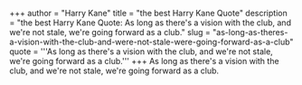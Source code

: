 +++
author = "Harry Kane"
title = "the best Harry Kane Quote"
description = "the best Harry Kane Quote: As long as there's a vision with the club, and we're not stale, we're going forward as a club."
slug = "as-long-as-theres-a-vision-with-the-club-and-were-not-stale-were-going-forward-as-a-club"
quote = '''As long as there's a vision with the club, and we're not stale, we're going forward as a club.'''
+++
As long as there's a vision with the club, and we're not stale, we're going forward as a club.
